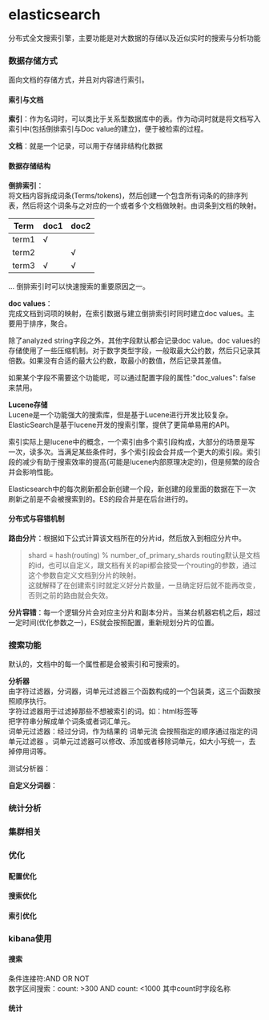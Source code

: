 elasticsearch
====
分布式全文搜索引擎，主要功能是对大数据的存储以及近似实时的搜索与分析功能

### 数据存储方式
面向文档的存储方式，并且对内容进行索引。<br>

#### 索引与文档
**索引**：作为名词时，可以类比于关系型数据库中的表。作为动词时就是将文档写入索引中(包括倒排索引与Doc value的建立)，便于被检索的过程。

**文档**：就是一个记录，可以用于存储非结构化数据

#### 数据存储结构

**倒排索引**：<br>
将文档内容拆成词条(Terms/tokens)，然后创建一个包含所有词条的的排序列表，然后将这个词条与之对应的一个或者多个文档做映射。由词条到文档的映射。

Term| doc1 | doc2
--|--|--
term1|√ |
term2| |√
term3|√|√
...
倒排索引时可以快速搜索的重要原因之一。

**doc values**：<br>
完成文档到词项的映射，在索引数据与建立倒排索引时同时建立doc values。主要用于排序，聚合。

除了analyzed string字段之外，其他字段默认都会记录doc value。doc values的存储使用了一些压缩机制。对于数字类型字段，一般取最大公约数，然后只记录其倍数。如果没有合适的最大公约数，取最小的数值，然后记录其差值。

如果某个字段不需要这个功能呢，可以通过配置字段的属性:"doc_values": false 来禁用。

**Lucene存储**<br>
Lucene是一个功能强大的搜索库，但是基于Lucene进行开发比较复杂。ElasticSearch是基于lucene开发的搜索引擎，提供了更简单易用的API。

索引实际上是lucene中的概念，一个索引由多个索引段构成，大部分的场景是写一次，读多次。当满足某些条件时，多个索引段会合并成一个更大的索引段。索引段的减少有助于搜索效率的提高(可能是lucene内部原理决定的)，但是频繁的段合并会影响性能。

Elasticsearch中的每次刷新都会新创建一个段，新创建的段里面的数据在下一次刷新之前是不会被搜索到的。ES的段合并是在后台进行的。

#### 分布式与容错机制
**路由分片**：根据如下公式计算该文档所在的分片id，然后放入到相应分片中。
> shard = hash(routing) % number_of_primary_shards routing默认是文档的id，也可以自定义，跟文档有关的api都会接受一个routing的参数，通过这个参数自定义文档到分片的映射。<br>
这就解释了在创建索引时就定义好分片数量，一旦确定好后就不能再改变，否则之前的路由就会失效。

**分片容错**：每一个逻辑分片会对应主分片和副本分片。当某台机器宕机之后，超过一定时间(优化参数之一)，ES就会按照配置，重新规划分片的位置。

### 搜索功能
默认的，文档中的每一个属性都是会被索引和可搜索的。

**分析器**<br>
由字符过滤器，分词器，词单元过滤器三个函数构成的一个包装类，这三个函数按照顺序执行。<br>
字符过滤器用于过滤掉那些不想被索引的词。如：html标签等<br>
把字符串分解成单个词条或者词汇单元。<br>
词单元过滤器：经过分词，作为结果的 词单元流 会按照指定的顺序通过指定的词单元过滤器 。词单元过滤器可以修改、添加或者移除词单元，如大小写统一，去掉停用词等。

测试分析器：

**自定义分词器**：


### 统计分析


### 集群相关

### 优化

#### 配置优化

#### 搜索优化

#### 索引优化

### kibana使用
#### 搜索
条件连接符:AND OR NOT <br>
数字区间搜索：count: >300 AND count: <1000    其中count时字段名称

#### 统计

